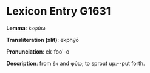 # Lexicon Entry G1631

**Lemma**: ἐκφύω

**Transliteration (xlit)**: ekphýō

**Pronunciation**: ek-foo'-o

**Description**:
from ἐκ and φύω; to sprout up:--put forth.

